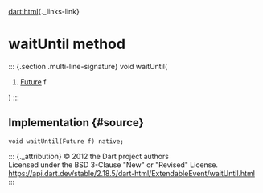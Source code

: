 [dart:html](../../dart-html/dart-html-library){._links-link}

waitUntil method
================

::: {.section .multi-line-signature}
void waitUntil(

1.  [Future](../../dart-async/future-class) f

)
:::

Implementation {#source}
--------------

``` {.language-dart data-language="dart"}
void waitUntil(Future f) native;
```

::: {._attribution}
© 2012 the Dart project authors\
Licensed under the BSD 3-Clause \"New\" or \"Revised\" License.\
<https://api.dart.dev/stable/2.18.5/dart-html/ExtendableEvent/waitUntil.html>
:::
